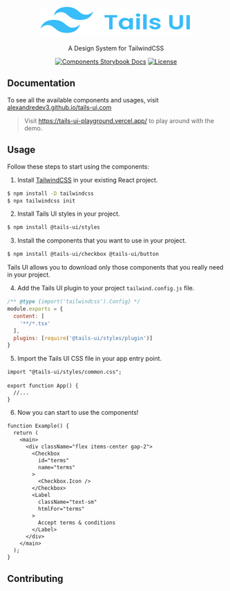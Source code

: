 <p align="center">
  <a href="https://tails-ui-playground.vercel.app" target="_blank">
    <picture>
      <source media="(prefers-color-scheme: dark)" srcset="https://raw.githubusercontent.com/alexandredev3/tails-ui/HEAD/.github/logo.svg">
      <img alt="Tails UI" src="https://raw.githubusercontent.com/alexandredev3/tails-ui/HEAD/.github/logo.svg" width="350" height="70" style="max-width: 100%;">
    </picture>
  </a>
</p>

<p align="center">
  A Design System for TailwindCSS
</p>

<p align="center">
    <a href="https://github.com/alexandredev3/tails-ui/actions"><img src="https://img.shields.io/github/actions/workflow/status/alexandredev3/tails-ui/deploy-docs.yaml?branch=main" alt="Components Storybook Docs"></a>
    <a href="https://github.com/alexandredev3/tails-ui/blob/master/LICENSE.txt"><img src="https://img.shields.io/github/license/alexandredev3/tails-ui" alt="License"></a>
</p>

## Documentation

To see all the available components and usages, visit <a href="https://alexandredev3.github.io/tails-ui">alexandredev3.github.io/tails-ui.com</a>
> Visit <a href="https://tails-ui-playground.vercel.app/">https://tails-ui-playground.vercel.app/</a> to play around with the demo.

## Usage
Follow these steps to start using the components:

1. Install <a href="https://tailwindcss.com/docs/installation">TailwindCSS</a> in your existing React project.
```bash
$ npm install -D tailwindcss
$ npx tailwindcss init
```

2. Install Tails UI styles in your project.
```bash
$ npm install @tails-ui/styles
```

3. Install the components that you want to use in your project.
```bash
$ npm install @tails-ui/checkbox @tails-ui/button
```
Tails UI allows you to download only those components that you really need in your project.

4. Add the Tails UI plugin to your project `tailwind.config.js` file.
```cjs
/** @type {import('tailwindcss').Config} */
module.exports = {
  content: [
    '**/*.tsx'
  ],
  plugins: [require('@tails-ui/styles/plugin')]
}
```

5. Import the Tails UI CSS file in your app entry point.
```tsx
import "@tails-ui/styles/common.css";

export function App() {
  //...
}
```

6. Now you can start to use the components!
```tsx
function Example() {
  return (
    <main>
      <div className="flex items-center gap-2">
        <Checkbox
          id="terms"
          name="terms"
        >
          <Checkbox.Icon />
        </Checkbox>
        <Label
          className="text-sm"
          htmlFor="terms"
        >
          Accept terms & conditions
        </Label>
      </div>
    </main>
  );
}
```
## Contributing
